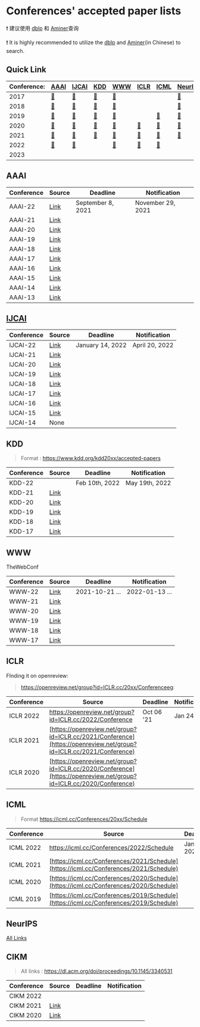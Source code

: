 # Conferences' accepted paper lists

❗ 建议使用 [dblp](https://dblp.uni-trier.de/) 和 [Aminer](https://www.aminer.cn/conf)查询

❗ It is highly recommended to utilize the [dblp](https://dblp.uni-trier.de/) and [Aminer](https://www.aminer.cn/conf)(in Chinese) to search.



## Quick Link

| Conference: | [AAAI](#AAAI) |[IJCAI](#IJCAI)|[KDD](#KDD) |[WWW](#WWW) |  [ICLR ](#ICLR)| [ICML](#ICML) |[NeurIPS](#NeurIPS)|[CIKM](#CIKM) |
| ----------- | ---- | ---- | ---- | ---- | ---- | ---- | ---- | ---- |
| 2017 | [🔗](https://www.aaai.org/Conferences/AAAI/2017/aaai17accepted-papers.pdf) | [🔗](https://ijcai-17.org/accepted-papers.html) | [🔗](https://www.kdd.org/kdd2017/accepted-papers) | [🔗](https://dl.acm.org/doi/proceedings/10.1145/3308558) |  |  | [🔗](https://papers.nips.cc/paper/2017) |  |
| 2018 | [🔗](https://aaai.org/Conferences/AAAI-18/wp-content/uploads/2017/12/AAAI-18-Accepted-Paper-List.Web_.pdf) | [🔗](https://www.ijcai-18.org/accepted-papers/index.html) | [🔗](https://www.kdd.org/kdd2018/accepted-papers) | [🔗](https://dl.acm.org/doi/proceedings/10.5555/3178876) |  |  | [🔗](https://papers.nips.cc/paper/2018) |  |
| 2019 | [🔗](https://aaai.org/Conferences/AAAI-19/wp-content/uploads/2018/11/AAAI-19_Accepted_Papers.pdf) | [🔗](https://www.ijcai19.org/accepted-papers.html) | [🔗](https://www.kdd.org/kdd2019/accepted-papers) | [🔗](https://www2019.thewebconf.org/accepted-papers) |  | [🔗](https://icml.cc/Conferences/2019/Schedule) | [🔗](https://papers.nips.cc/paper/2019) |  |
| 2020 | [🔗](https://aaai.org/Conferences/AAAI-20/wp-content/uploads/2020/01/AAAI-20-Accepted-Paper-List.pdf) | [🔗](http://static.ijcai.org/2020-accepted_papers.htm) | [🔗](https://www.kdd.org/kdd2020/accepted-papers) | [🔗](https://dl.acm.org/doi/proceedings/10.1145/3366423) | [🔗](https://openreview.net/group?id=ICLR.cc/2020/Conference) | [🔗](https://icml.cc/Conferences/2020/Schedule) | [🔗](https://papers.nips.cc/paper/2020) | [🔗](https://www.cikm2020.org/index.html@p=1073.html) |
| 2021 | [🔗](https://aaai.org/Conferences/AAAI-21/wp-content/uploads/2020/12/AAAI-21_Accepted-Paper-List.Main_.Technical.Track_.pdf) | [🔗](https://ijcai-21.org/program-main-track) | [🔗](https://kdd.org/kdd2021/accepted-papers) | [🔗](https://www2021.thewebconf.org/program/papers/) | [🔗](https://openreview.net/group?id=ICLR.cc/2021/Conference) | [🔗](https://icml.cc/Conferences/2021/Schedule) | [🔗](https://papers.nips.cc/paper/2021) | [🔗](https://www.cikm2021.org/accepted-papers) |
| 2022 | [🔗](https://aaai.org/Conferences/AAAI-22/wp-content/uploads/2021/12/AAAI-22_Accepted_Paper_List_Main_Technical_Track.pdf) | [🔗](https://ijcai-22.org/main-track-accepted-papers/) |  | [🔗](https://www2022.thewebconf.org/accepted-papers/) | [🔗](https://openreview.net/group?id=ICLR.cc/2022/Conference) | [🔗](https://icml.cc/Conferences/2022/Schedule) |  |  |
| 2023 |      |      |      |      |      |      |      |      |



## AAAI

| Conference | Source                                                       | Deadline          | Notification      |
| ---------- | ------------------------------------------------------------ | ----------------- | ----------------- |
|AAAI-22|[Link](https://aaai.org/Conferences/AAAI-22/wp-content/uploads/2021/12/AAAI-22_Accepted_Paper_List_Main_Technical_Track.pdf)|September 8, 2021|November 29, 2021|
| AAAI-21    | [Link](https://aaai.org/Conferences/AAAI-21/wp-content/uploads/2020/12/AAAI-21_Accepted-Paper-List.Main_.Technical.Track_.pdf) |                   |                   |
| AAAI-20    | [Link](https://aaai.org/Conferences/AAAI-20/wp-content/uploads/2020/01/AAAI-20-Accepted-Paper-List.pdf) |                   |                   |
| AAAI-19    | [Link](https://aaai.org/Conferences/AAAI-19/wp-content/uploads/2018/11/AAAI-19_Accepted_Papers.pdf) |                   |                   |
| AAAI-18    | [Link](https://aaai.org/Conferences/AAAI-18/wp-content/uploads/2017/12/AAAI-18-Accepted-Paper-List.Web_.pdf) |                   |                   |
| AAAI-17    | [Link](https://www.aaai.org/Conferences/AAAI/2017/aaai17accepted-papers.pdf) |                   |                   |
| AAAI-16    | [Link](https://www.aaai.org/Conferences/AAAI/2016/aaai16accepted-papers.pdf) |                   |                   |
| AAAI-15    | [Link](https://www.aaai.org/Conferences/AAAI/2015/iaai15accepted-papers.pdf) |                   |                   |
| AAAI-14    | [Link](https://www.aaai.org/Conferences/AAAI/2014/aaai14accepts.php) |                   |                   |
| AAAI-13    | [Link](https://www.aaai.org/Conferences/AAAI/2013/aaai13accepts.php) |                   |                   |



## [IJCAI](https://www.ijcai.org/past_proceedings)

| Conference | Source                                                      | Deadline | Notification |
| ---------- | ----------------------------------------------------------- | ---------- | ---------- |
|IJCAI-22|[Link](https://ijcai-22.org/main-track-accepted-papers/)| January 14, 2022 | April 20, 2022 |
|IJCAI-21|[Link](https://ijcai-21.org/program-main-track/)|  |  |
| IJCAI-20   | [Link](http://static.ijcai.org/2020-accepted_papers.html)   |  |  |
| IJCAI-19   | [Link](https://www.ijcai19.org/accepted-papers.html)        |  |  |
| IJCAI-18   | [Link](https://www.ijcai-18.org/accepted-papers/index.html) |  |  |
| IJCAI-17   | [Link](https://ijcai-17.org/accepted-papers.html)           |  |  |
| IJCAI-16   | [Link](https://www.ijcai.org/proceedings/2016)              |  |  |
| IJCAI-15   | [Link](https://www.ijcai.org/Proceedings/2015)              |  |  |
| IJCAI-14   | None                                                        |  |  |



## KDD

> Format : https://www.kdd.org/kdd20xx/accepted-papers

| Conference | Source                                              | Deadline | Notification |
| ---------- | --------------------------------------------------- | ---------- | ---------- |
|KDD-22|| Feb 10th, 2022 | May 19th, 2022 |
|KDD-21| [Link](https://kdd.org/kdd2021/accepted-papers)|  |  |
| KDD-20     | [Link](https://www.kdd.org/kdd2020/accepted-papers) |  |  |
| KDD-19     | [Link](https://www.kdd.org/kdd2019/accepted-papers) |  |  |
| KDD-18     | [Link](https://www.kdd.org/kdd2018/accepted-papers) |  |  |
| KDD-17     | [Link](https://www.kdd.org/kdd2017/accepted-papers) |  |  |



## WWW

TheWebConf

| Conference | Source                                                     | Deadline | Notification |
| ---------- | ---------------------------------------------------------- | ---------- | ---------- |
|WWW-22| [Link](https://www2022.thewebconf.org/accepted-papers/)| 2021-10-21 ... | 2022-01-13 ... |
|WWW-21| [Link](https://www2021.thewebconf.org/program/papers/)|  |  |
| WWW-20     | [Link](https://dl.acm.org/doi/proceedings/10.1145/3366423) |  |  |
| WWW-19     | [Link](https://www2019.thewebconf.org/accepted-papers)     |  |  |
| WWW-18     | [Link](https://dl.acm.org/doi/proceedings/10.5555/3178876) |  |  |
| WWW-17     | [Link](https://dl.acm.org/doi/proceedings/10.1145/3308558) |  |  |

## ICLR

FInding it on openreview:


> https://openreview.net/group?id=ICLR.cc/20xx/Conferenceeg:
>

| Conference | Source                                                     | Deadline | Notification |
| ---------- | ---------------------------------------------------------- | ---------- | ---------- |
|ICLR 2022|https://openreview.net/group?id=ICLR.cc/2022/Conference|Oct 06 '21|Jan 24 '22|
| ICLR 2021  | [https://openreview.net/group?id=ICLR.cc/2021/Conference](https://openreview.net/group?id=ICLR.cc/2021/Conference) |  |  |
| ICLR 2020     | [https://openreview.net/group?id=ICLR.cc/2020/Conference](https://openreview.net/group?id=ICLR.cc/2020/Conference)     |  |  |



## ICML

>  Format https://icml.cc/Conferences/20xx/Schedule

| Conference | Source                                                     | Deadline | Notification |
| ---------- | ---------------------------------------------------------- | ---------- | ---------- |
|ICML 2022|https://icml.cc/Conferences/2022/Schedule| Jan 27, 2022 |  |
|ICML 2021| [https://icml.cc/Conferences/2021/Schedule](https://icml.cc/Conferences/2021/Schedule)|  |  |
| ICML 2020 | [https://icml.cc/Conferences/2020/Schedule](https://icml.cc/Conferences/2020/Schedule) |  |  |
| ICML 2019  | [https://icml.cc/Conferences/2019/Schedule](https://icml.cc/Conferences/2019/Schedule)     |  |  |



## NeurIPS

[All Links](https://papers.nips.cc/)



## CIKM

> All links : https://dl.acm.org/doi/proceedings/10.1145/3340531

| Conference | Source                                                     | Deadline | Notification |
| ---------- | ---------------------------------------------------------- | ---------- | ---------- |
|CIKM 2022| |  |  |
|CIKM 2021|[Link](https://www.cikm2021.org/accepted-papers)|  |  |
|CIKM 2020|[Link](https://www.cikm2020.org/index.html@p=1073.html)|  |  |

